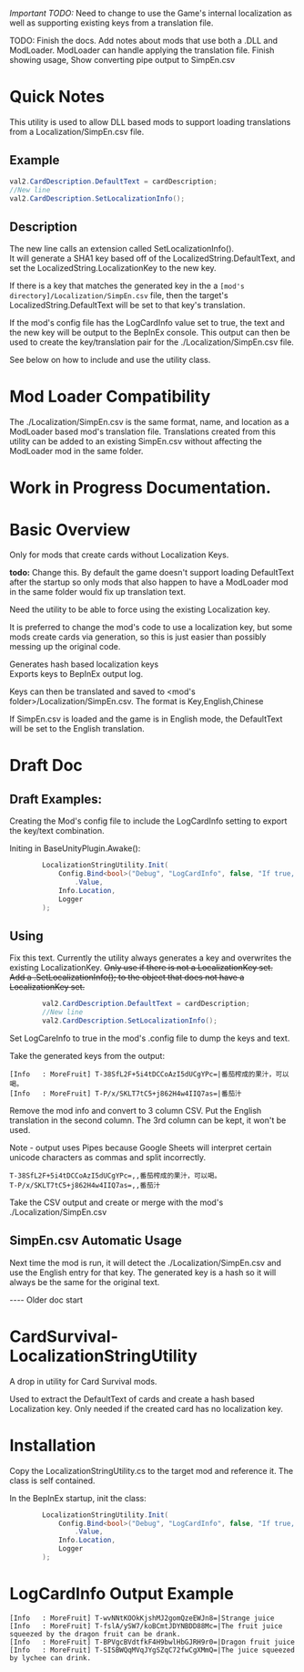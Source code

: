 *Important TODO:*  Need to change to use the Game's internal localization as well as supporting existing keys from a translation file.  

TODO:  Finish the docs.
Add notes about mods that use both a .DLL and ModLoader.  ModLoader can handle applying the translation file.
Finish showing usage, 
Show converting pipe output to SimpEn.csv

# Quick Notes

This utility is used to allow DLL based mods to support loading translations from a Localization/SimpEn.csv file.  

## Example
```csharp
val2.CardDescription.DefaultText = cardDescription;
//New line
val2.CardDescription.SetLocalizationInfo();
```

## Description
The new line calls an extension called SetLocalizationInfo().  
It will generate a SHA1 key based off of the LocalizedString.DefaultText, and set the LocalizedString.LocalizationKey to the new key.  

If there is a key that matches the generated key in the a ```[mod's directory]/Localization/SimpEn.csv``` file, then the target's LocalizedString.DefaultText will be set to that key's translation.

If the mod's config file has the LogCardInfo value set to true, the text and the new key will be output to the BepInEx console.  This output can then be used to create the key/translation pair for the ./Localization/SimpEn.csv file.  

See below on how to include and use the utility class.

# Mod Loader Compatibility
The ./Localization/SimpEn.csv is the same format, name, and location as a ModLoader based mod's translation file.  Translations created from this utility can be added to an existing SimpEn.csv without affecting the ModLoader mod in the same folder.


# **Work in Progress Documentation.**

# Basic Overview
Only for mods that create cards without Localization Keys.  

**todo:** Change this.  By default the game doesn't support loading DefaultText after the startup so only mods that also happen to have a ModLoader mod in the same folder would fix up translation text.

Need the utility to be able to force using the existing Localization key.

It is preferred to change the mod's code to use a localization key, but some mods create cards via generation, so this is just easier than possibly messing up the original code.

Generates hash based localization keys  
Exports keys to BepInEx output log.

Keys can then be translated and saved to <mod's folder>/Localization/SimpEn.csv.
The format is Key,English,Chinese

If SimpEn.csv is loaded and the game is in English mode, the DefaultText will be set to the English translation.

# Draft Doc
## Draft Examples:

Creating the Mod's config file to include the LogCardInfo setting to export the key/text combination.

Initing in BaseUnityPlugin.Awake():
```csharp
		LocalizationStringUtility.Init(
			Config.Bind<bool>("Debug", "LogCardInfo", false, "If true, will output the localization keys for the cards")
				.Value,
			Info.Location,
			Logger
		);
```

## Using

Fix this text.  Currently the utility always generates a key and overwrites the existing LocalizationKey.
~~Only use if there is not a LocalizationKey set.~~  
~~Add a .SetLocalizationInfo(); to the object that does not have a LocalizationKey set.~~

```csharp
		val2.CardDescription.DefaultText = cardDescription;
        //New line
		val2.CardDescription.SetLocalizationInfo();
```

Set LogCareInfo to true in the mod's .config file to dump the keys and text.

Take the generated keys from the output:

```
[Info   : MoreFruit] T-38SfL2F+5i4tDCCoAzI5dUCgYPc=|番茄榨成的果汁，可以喝。
[Info   : MoreFruit] T-P/x/SKLT7tC5+j862H4w4IIQ7as=|番茄汁
```

Remove the mod info and convert to 3 column CSV.
Put the English translation in the second column.
The 3rd column can be kept, it won't be used.

Note - output uses Pipes because Google Sheets will interpret certain unicode characters as commas and split incorrectly.
```
T-38SfL2F+5i4tDCCoAzI5dUCgYPc=,,番茄榨成的果汁，可以喝。
T-P/x/SKLT7tC5+j862H4w4IIQ7as=,,番茄汁
```

Take the CSV output and create or merge with the mod's ./Localization/SimpEn.csv

## SimpEn.csv Automatic Usage
Next time the mod is run, it will detect the ./Localization/SimpEn.csv and use the English entry for that key.
The generated key is a hash so it will always be the same for the original text.


---- Older doc start


# CardSurvival-LocalizationStringUtility

A drop in utility for Card Survival mods.

Used to extract the DefaultText of cards and create a hash based Localization key.
Only needed if the created card has no localization key.



# Installation
Copy the LocalizationStringUtility.cs to the target mod and reference it.  The class is self contained.

In the BepInEx startup, init the class:

```csharp
		LocalizationStringUtility.Init(
			Config.Bind<bool>("Debug", "LogCardInfo", false, "If true, will output the localization keys for the cards")
				.Value,
			Info.Location,
			Logger
		);
```


# LogCardInfo Output Example
```
[Info   : MoreFruit] T-wvNNtKOOkKjshMJ2gomQzeEWJn8=|Strange juice
[Info   : MoreFruit] T-fslA/ySW7/koBCmtJDYNBDD88Mc=|The fruit juice squeezed by the dragon fruit can be drank.
[Info   : MoreFruit] T-BPVgcBVdtfkF4H9bwlHbGJRH9r0=|Dragon fruit juice
[Info   : MoreFruit] T-SISBWQqMVqJYgSZqC72fwCgXMmQ=|The juice squeezed by lychee can drink.
```







